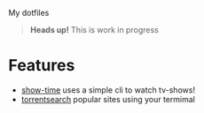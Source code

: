 My dotfiles

> **Heads up!** This is work in progress

# Features

- [show-time](https://github.com/naholyr/show-time) uses a simple cli to watch tv-shows!
- [torrentsearch](https://github.com/sergiogiogio/torrentsearch) popular sites using your termimal 
